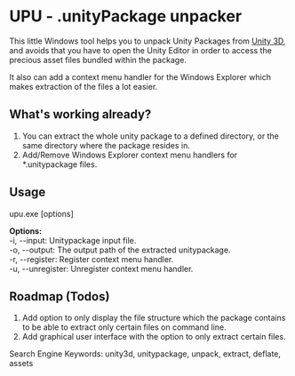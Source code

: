 UPU - .unityPackage unpacker
===

This little Windows tool helps you to unpack Unity Packages from [Unity 3D](http://www.unity3d.com/ "Unity 3D"), and avoids that you have to open the Unity Editor in order to access the precious asset files bundled within the package.

It also can add a context menu handler for the Windows Explorer which makes extraction of the files a lot easier.

What's working already?
---

1. You can extract the whole unity package to a defined directory, or the same directory where the package resides in.
2. Add/Remove Windows Explorer context menu handlers for *.unitypackage files.

Usage
---
upu.exe [options]

**Options:**<br /> 
-i, --input: Unitypackage input file.<br /> 
-o, --output: The output path of the extracted unitypackage.<br /> 
-r, --register: Register context menu handler.<br /> 
-u, --unregister: Unregister context menu handler.<br /> 


Roadmap (Todos)
---

1. Add option to only display the file structure which the package contains to be able to extract only certain files on command line.
2. Add graphical user interface with the option to only extract certain files.


Search Engine Keywords:
unity3d, unitypackage, unpack, extract, deflate, assets
